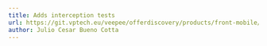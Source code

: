 ```yaml
---
title: Adds interception tests
url: https://git.vptech.eu/veepee/offerdiscovery/products/front-mobile/android/link-router/-/merge_requests/4
author: Julio Cesar Bueno Cotta
---
```



